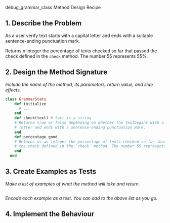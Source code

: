 debug_grammar_class Method Design Recipe
## 1. Describe the Problem
As a user
verify text starts with a capital letter and ends with a suitable sentence-ending punctuation mark.

Returns n integer the percentage of texts checked so far that passed the check defined in the `check` method. The number 55 represents 55%.

## 2. Design the Method Signature
_Include the name of the method, its parameters, return value, and side effects._
```ruby
class GrammarStats
    def initialize
      # ...
    end
    def check(text) # text is a string
    # Returns true or false depending on whether the textbegins with a capital
    # letter and ends with a sentence-ending punctuation mark.
    end
    def percentage_good
    # Returns as an integer the percentage of texts checked so far that passed
    # the check defined in the `check` method. The number 55 represents 55%.
    end
  end
```
## 3. Create Examples as Tests
_Make a list of examples of what the method will take and return._
```ruby

```
_Encode each example as a test. You can add to the above list as you go._
## 4. Implement the Behaviour
